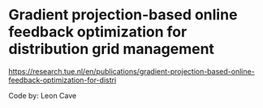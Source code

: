 # Gradient projection-based online feedback optimization for distribution grid management

https://research.tue.nl/en/publications/gradient-projection-based-online-feedback-optimization-for-distri

Code by: Leon Cave
